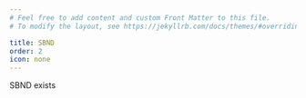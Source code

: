 ```yaml
---
# Feel free to add content and custom Front Matter to this file.
# To modify the layout, see https://jekyllrb.com/docs/themes/#overriding-theme-defaults

title: SBND
order: 2
icon: none
---
```



SBND exists